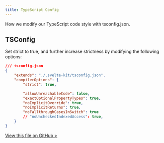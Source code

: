 ```yaml
---
title: TypeScript Config
---
```


How we modify our TypeScript code style with tsconfig.json.

## TSConfig

Set strict to true, and further increase strictness by modifying the following options:

```json
/// tsconfig.json
{
	"extends": "./.svelte-kit/tsconfig.json",
	"compilerOptions": {
		"strict": true,

		"allowUnreachableCode": false,
		"exactOptionalPropertyTypes": true,
		"noImplicitOverride": true,
		"noImplicitReturns": true,
		"noFallthroughCasesInSwitch": true
		// "noUncheckedIndexedAccess": true,
	}
}
```

[View this file on GitHub >](https://github.com/sinProject-Inc/talk/blob/main/tsconfig.json)
